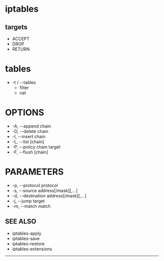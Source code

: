 # iptables

## targets

* ACCEPT
* DROP
* RETURN

# tables

* -t / --tables
    * filter
    * nat

# OPTIONS

* -A, --append chain
* -D, --delete chain
* -I, --insert chain
* -L, --list [chain]
* -P, --policy chain target
* -F, --flush [chain]

# PARAMETERS

* -p, --protocol protocol
* -s, --source address[/mask][,...]
* -d, --destination address[/mask][,...]
* -j, --jump target
* -m, --match match

## SEE ALSO

* iptables-apply
* iptables-save
* iptables-restore
* iptables-extensions

---
